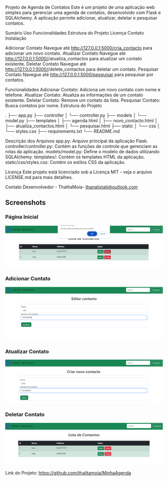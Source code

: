 Projeto de Agenda de Contatos
Este é um projeto de uma aplicação web simples para gerenciar uma agenda de contatos, desenvolvido com Flask e SQLAlchemy. A aplicação permite adicionar, atualizar, deletar e pesquisar contatos.

Sumário
Uso
Funcionalidades
Estrutura do Projeto
Licença
Contato
Instalação


Adicionar Contato
Navegue até http://127.0.0.1:5000/cria_contacto para adicionar um novo contato.
Atualizar Contato
Navegue até http://127.0.0.1:5000/<id>/atualiza_contactos para atualizar um contato existente.
Deletar Contato
Navegue até http://127.0.0.1:5000/<id>/delete_contactos para deletar um contato.
Pesquisar Contato
Navegue até http://127.0.0.1:5000/pesquisar para pesquisar por contatos.

Funcionalidades
Adicionar Contato: Adiciona um novo contato com nome e telefone.
Atualizar Contato: Atualiza as informações de um contato existente.
Deletar Contato: Remove um contato da lista.
Pesquisar Contato: Busca contatos por nome.
Estrutura do Projeto



.
├── app.py
├── controller
│   └── controller.py
├── models
│   └── model.py
├── templates
│   ├── agenda.html
│   ├── novo_contacto.html
│   ├── atualiza_contactos.html
│   └── pesquisar.html
├── static
│   └── css
│       └── styles.css
├── requirements.txt
└── README.md

Descrição dos Arquivos
app.py: Arquivo principal da aplicação Flask.
controller/controller.py: Contém as funções de controle que gerenciam as rotas da aplicação.
models/model.py: Define o modelo de dados utilizando SQLAlchemy.
templates/: Contém os templates HTML da aplicação.
static/css/styles.css: Contém os estilos CSS da aplicação.

Licença
Este projeto está licenciado sob a Licença MIT - veja o arquivo LICENSE.md para mais detalhes.

Contato
Desenvolvedor - ThalitaMoia- thanalistati@outlook.com

## Screenshots

### Página Inicial
![Página Inicial](static/img/img1.png)

### Adicionar Contato
![Adicionar Contato](static/img/img2.png)

### Atualizar Contato
![Atualizar Contato](static/img/img3.png)
### Deletar Contato
![Deletar Contato](static/img/img4.png)

Link do Projeto: https://github.com/thalitamoia/MinhaAgenda

